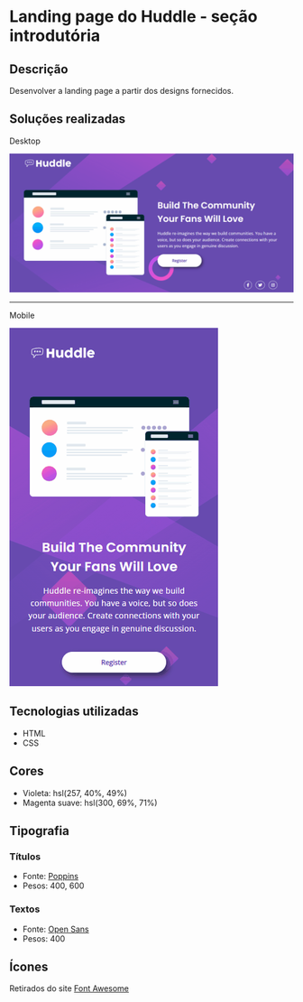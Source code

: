 # Landing page do Huddle - seção introdutória

## Descrição
Desenvolver a landing page a partir dos designs fornecidos.

## Soluções realizadas

Desktop

<img src="./design/animacao-desktop.gif"> 

---

Mobile

<img src="./design/animacao-mobile.gif"> 


## Tecnologias utilizadas
- HTML
- CSS

## Cores
- Violeta: hsl(257, 40%, 49%)
- Magenta suave: hsl(300, 69%, 71%)

## Tipografia
### Títulos
- Fonte: [Poppins](https://fonts.google.com/specimen/Poppins)
- Pesos: 400, 600

### Textos
- Fonte: [Open Sans](https://fonts.google.com/specimen/Open+Sans)
- Pesos: 400

## Ícones
Retirados do site [Font Awesome](https://fontawesome.com/)